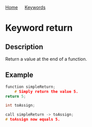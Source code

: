 [Home](https://github.com/puckowski/concert7/blob/master/) <span>&emsp;</span> [Keywords](https://github.com/puckowski/concert7/blob/master/keywords.md)

# Keyword return

## Description

Return a value at the end of a function.

## Example

```cpp
function simpleReturn;
    # Simply return the value 5.
return 5;

int toAssign;

call simpleReturn -> toAssign;
# toAssign now equals 5.
```
